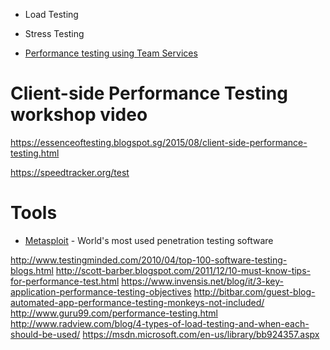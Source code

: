 
* Load Testing 
* Stress Testing


* [Performance testing using Team Services](https://www.visualstudio.com/en-us/docs/test/performance-testing/getting-started/getting-started-with-performance-testing)


# Client-side Performance Testing workshop video
https://essenceoftesting.blogspot.sg/2015/08/client-side-performance-testing.html

https://speedtracker.org/test

# Tools
* [Metasploit](https://www.metasploit.com/) - World's most used penetration testing software

http://www.testingminded.com/2010/04/top-100-software-testing-blogs.html
http://scott-barber.blogspot.com/2011/12/10-must-know-tips-for-performance-test.html
https://www.invensis.net/blog/it/3-key-application-performance-testing-objectives
http://bitbar.com/guest-blog-automated-app-performance-testing-monkeys-not-included/
http://www.guru99.com/performance-testing.html
http://www.radview.com/blog/4-types-of-load-testing-and-when-each-should-be-used/
https://msdn.microsoft.com/en-us/library/bb924357.aspx
